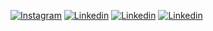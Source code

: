 [![Instagram](https://img.shields.io/badge/Instagram-E4405F?style=for-the-badge&logo=instagram&logoColor=white)](https://www.instagram.com/alysson_912?igsh=dG1uYjBuazM1OXZs&utm_source=qr)
[![Linkedin](https://img.shields.io/badge/LinkedIn-0077B5?style=for-the-badge&logo=linkedin&logoColor=white)](https://www.linkedin.com/in/alysson-menezes?utm_source=share&utm_campaign=share_via&utm_content=profile&utm_medium=ios_app)
[![Linkedin]()]()
[![Linkedin]()]()
